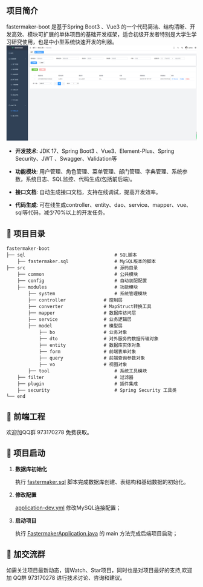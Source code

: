 ## 项目简介

fastermaker-boot 是基于Spring Boot3 、Vue3 的一个代码简洁、结构清晰、开发高效、模块可扩展的单体项目的基础开发框架，适合初级开发者特别是大学生学习研究使用，也是中小型系统快速开发的利器。
![输入图片说明](%E7%B3%BB%E7%BB%9F%E5%9B%BE.png)

- **开发技术**: JDK 17、Spring Boot3 、Vue3、Element-Plus、Spring Security、JWT 、Swagger、Validation等

- **功能模块**: 用户管理、角色管理、菜单管理、部门管理、字典管理、系统参数，系统日志、SQL监控、代码生成(包括前后端)。

- **接口文档**: 自动生成接口文档，支持在线调试，提高开发效率。

- **代码生成**: 可在线生成controller、entity、dao、service、mapper、vue、sql等代码，减少70%以上的开发任务。

## 📁 项目目录
```
fastermaker-boot
├── sql                                 # SQL脚本
    ├── fastermaker.sql                 # MySQL版本的脚本
├── src                                 # 源码目录
    ├── common                          # 公共模块
    ├── config                          # 自动装配配置
    ├── modules                         # 功能模块
        ├── system                      # 系统管理模块
	    ├── controller              # 控制层
	    ├── converter               # MapStruct转换工具
	    ├── mapper                  # 数据库访问层
	    ├── service                 # 业务逻辑层
	    ├── model                   # 模型层
	        ├── bo                  # 业务对象
	        ├── dto                 # 对外服务的数据传输对象
	        ├── entity              # 数据库实体对象
	        ├── form                # 前端表单对象
	        ├── query               # 前端查询参数对象
	        ├── vo                  # 视图对象
        ├── tool                        # 系统工具模块
    ├── filter                          # 过滤器
    ├── plugin                          # 插件集成
    ├── security                        # Spring Security 工具类     
└── end       
```
## 🌺 前端工程

欢迎加QQ群 973170278 免费获取。

## 🚀 项目启动

1. **数据库初始化**

    执行 [fastermaker.sql](sql/fastermaker.sql) 脚本完成数据库创建、表结构和基础数据的初始化。

2. **修改配置**

    [application-dev.yml](src/main/resources/application-dev.yml) 修改MySQL连接配置；

3. **启动项目**

    执行 [FastermakerApplication.java](src/main/java/com/fastermaker/modules/system/FastermakerApplication.java) 的 main 方法完成后端项目启动；


## 💖 加交流群

如需关注项目最新动态，请Watch、Star项目，同时也是对项目最好的支持,欢迎加 QQ群 973170278 进行技术讨论、咨询和建议。

